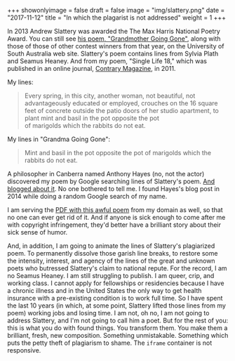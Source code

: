 +++
showonlyimage = false
draft = false
image = "img/slattery.png"
date = "2017-11-12"
title = "In which the plagarist is not addressed"
weight = 1
+++


In 2013 Andrew Slattery was awarded the The Max Harris National Poetry Award. You can still see [his poem, "Grandmother Going Gone"](http://www.unisa.edu.au/PageFiles/37321/MHA%20poems.pdf "PDF"), along with those of  those of other contest winners from that year, on the University of South Australia web site. Slattery's poem contains lines from Sylvia Plath and Seamus Heaney. And from my poem, "Single Life 18," which was published in an online journal, [Contrary Magazine](http://contrarymagazine.com/2011/single-life-18/), in 2011.

My lines:

> Every spring, in this city, another woman, not
> beautiful, not advantageously educated or employed,
> crouches on the 16 square feet of concrete
> outside the patio doors of her studio apartment,
> to plant mint and basil in the pot opposite the pot  
> of marigolds which the rabbits do not eat.

My lines in "Grandma Going Gone":

> Mint and basil in 
> the pot opposite the pot of marigolds which the rabbits do not eat.

A philosopher in Canberra named Anthony Hayes (no, not the actor) discovered my poem by Google searching lines of Slattery's poem. [And blogged about it](https://thesinisterquarter.wordpress.com/2013/10/03/plagiarism-for-all-not-just-boring-poets/). No one bothered to tell me. I found Hayes's blog post in 2014 while doing a random Google search of my name. 

I am serving the [PDF with this awful poem](../../static/img/MHA-poems.pdf) from my domain as well, so that no one can ever get rid of it. And if anyone is sick enough to come after me with copyright infringement, they'd better have a brilliant story about their sick sense of humor.

And, in addition, I am going to animate the lines of Slattery's plagiarized poem. To permanently dissolve those garish line breaks, to restore some the intensity, interest, and agency of the lines of the great and unknown poets who butressed Slattery's claim to national repute. For the record, I am no Seamus Heaney. I am still struggling to publish. I am queer, crip, and working class. I cannot apply for fellowships or residencies because I have a chronic illness and in the United States the only way to get health insurance with a pre-existing condition is to work full time. So I have spent the last 10 years (in which, at some point, Slattery lifted those lines from my poem) working jobs and losing time. I am not, oh no, I am not going to address Slattery, and I'm not going to call him a poet. But for the rest of you: this is what you do with found things. You transform them. You make them a brilliant, fresh, new composition. Something unmistakable. Something which puts the petty theft of plagiarism to shame. The `iframe` container is not responsive. 

<canvas id="fuckslattery" width="800" height="600" style="background:transparent;width:0;height:0;"></canvas>